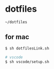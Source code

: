 # dotfiles

```
~/dotfiles
```

## for mac
```bash
$ sh dotfilesLink.sh

# vscode
$ sh vscode/setup.sh
```
